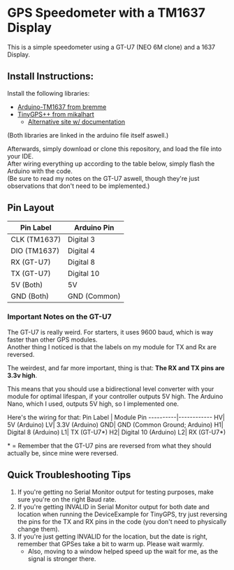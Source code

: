 # GPS Speedometer with a TM1637 Display
This is a simple speedometer using a GT-U7 (NEO 6M clone) and a 1637 Display. 

## Install Instructions:
Install the following libraries:
* [Arduino-TM1637 from bremme](https://github.com/bremme/arduino-tm1637)
* [TinyGPS++ from mikalhart](https://github.com/mikalhard/TinyGPSPlus)
	* [Alternative site w/ documentation](http://arduiniana.org/libraries/tinygpsplus/)

(Both libraries are linked in the arduino file itself aswell.)

Afterwards, simply download or clone this repository, and load the file into your IDE.  
After wiring everything up according to the table below, simply flash the Arduino with the code.   
(Be sure to read my notes on the GT-U7 aswell, though they're just observations that don't need to be implemented.)

## Pin Layout

Pin Label | Arduino Pin
----------|------------
 CLK (TM1637)| Digital 3
 DIO (TM1637)| Digital 4
 RX (GT-U7)| Digital 8
 TX (GT-U7)| Digital 10
 5V (Both)| 5V
 GND (Both)| GND (Common)

### Important Notes on the GT-U7
The GT-U7 is really weird. For starters, it uses 9600 baud, which is way faster than other GPS modules.  
Another thing I noticed is that the labels on my module for TX and Rx are reversed.  
  
The weirdest, and far more important, thing is that: **The RX and TX pins are 3.3v high**.  
  
This means that you should use a bidirectional level converter with your module for optimal lifespan, if your controller outputs 5V high. The Arduino Nano, which I used, outputs 5V high, so I implemented one.  
  
Here's the wiring for that:
Pin Label | Module Pin
----------|------------
 HV| 5V (Arduino)
 LV| 3.3V (Arduino)
 GND| GND (Common Ground; Arduino)
 H1| Digital 8 (Arduino)
 L1| TX (GT-U7*) 
 H2| Digital 10 (Arduino)
 L2| RX (GT-U7*)

\* = Remember that the GT-U7 pins are reversed from what they should actually be, since mine were reversed.

## Quick Troubleshooting Tips
1. If you're getting no Serial Monitor output for testing purposes, make sure you're on the right Baud rate.  
1. If you're getting INVALID in Serial Monitor output for both date and location when running the DeviceExample for TinyGPS, try just reversing the pins for the TX and RX pins in the code (you don't need to physically change them).  
1. If you're just getting INVALID for the location, but the date is right, remember that GPSes take a bit to warm up. Please wait warmly.  
	* Also, moving to a window helped speed up the wait for me, as the signal is stronger there.  

 
